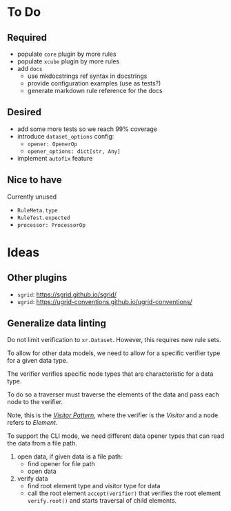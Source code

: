# To Do

## Required

- populate `core` plugin by more rules
- populate `xcube` plugin by more rules
- add `docs`
  - use mkdocstrings ref syntax in docstrings
  - provide configuration examples (use as tests?)
  - generate markdown rule reference for the docs

## Desired
 
- add some more tests so we reach 99% coverage
- introduce `dataset_options` config:
    - `opener: OpenerOp`
    - `opener_options: dict[str, Any]`
- implement `autofix` feature

## Nice to have

Currently unused
- `RuleMeta.type`
- `RuleTest.expected`
- `processor: ProcessorOp` 

# Ideas

## Other plugins

- `sgrid`: https://sgrid.github.io/sgrid/
- `ugrid`: https://ugrid-conventions.github.io/ugrid-conventions/

## Generalize data linting

Do not limit verification to `xr.Dataset`.
However, this requires new rule sets.

To allow for other data models, we need to allow 
for a specific verifier type for a given data type.

The verifier verifies specific node types
that are characteristic for a data type.

To do so a traverser must traverse the elements of the data
and pass each node to the verifier.

Note, this is the [_Visitor Pattern_](https://en.wikipedia.org/wiki/Visitor_pattern), 
where the verifier is the _Visitor_ and a node refers to _Element_.

To support the CLI mode, we need different data opener 
types that can read the data from a file path.

1. open data, if given data is a file path: 
   - find opener for file path
   - open data 
2. verify data
   - find root element type and visitor type for data 
   - call the root element `accept(verifier)` that verifies the 
     root element `verify.root()` and starts traversal of 
     child elements.

